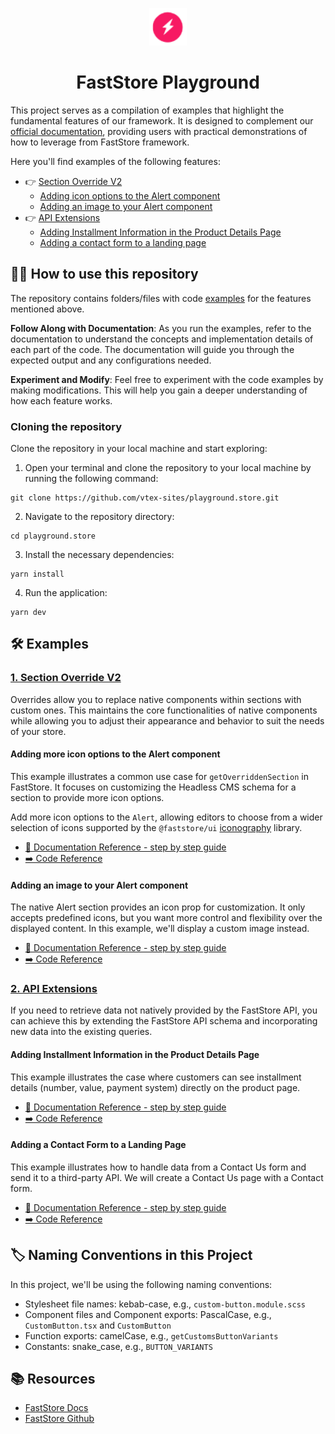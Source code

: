 <p align="center">
  <a href="https://developers.vtex.com/docs/guides/faststore/getting-started-overview">
    <img alt="Faststore" src="logo.png" width="60" />
  </a>
</p>
<h1 align="center">FastStore Playground</h1>

This project serves as a compilation of examples that highlight the fundamental features of our framework. It is designed to complement our [official documentation](https://developers.vtex.com/docs/guides/faststore/docs-what-is-faststore), providing users with practical demonstrations of how to leverage from FastStore framework.

Here you'll find examples of the following features:

- 👉 [Section Override V2](#1-section-override-v2)
  - [Adding icon options to the Alert component](#adding-icon-options-to-the-alert-component)
  - [Adding an image to your Alert component](#adding-an-image-to-your-alert-component)
- 👉 [API Extensions](#2-api-extensions)
  - [Adding Installment Information in the Product Details Page](#adding-installment-information-in-the-product-details-page)
  - [Adding a contact form to a landing page](#adding-a-contact-form-to-a-landing-page)

## 👩‍🏫 How to use this repository

The repository contains folders/files with code [examples](#-examples) for the features mentioned above.

**Follow Along with Documentation**:
As you run the examples, refer to the documentation to understand the concepts and implementation details of each part of the code. The documentation will guide you through the expected output and any configurations needed.

**Experiment and Modify**: Feel free to experiment with the code examples by making modifications. This will help you gain a deeper understanding of how each feature works.

### Cloning the repository

Clone the repository in your local machine and start exploring:

1. Open your terminal and clone the repository to your local machine by running the following command:

```
git clone https://github.com/vtex-sites/playground.store.git
```

2. Navigate to the repository directory:

```
cd playground.store
```

3. Install the necessary dependencies:

```
yarn install
```

4. Run the application:

```
yarn dev
```

## 🛠 Examples

### [1. Section Override V2 ](https://developers.vtex.com/docs/guides/faststore/override-use-cases-overview)

Overrides allow you to replace native components within sections with custom ones. This maintains the core functionalities of native components while allowing you to adjust their appearance and behavior to suit the needs of your store.

#### Adding more icon options to the Alert component

This example illustrates a common use case for `getOverriddenSection` in FastStore. It focuses on customizing the Headless CMS schema for a section to provide more icon options.

Add more icon options to the `Alert`, allowing editors to choose from a wider selection of icons supported by the `@faststore/ui` [iconography](https://developers.vtex.com/docs/guides/faststore/reference-icons#usage) library.

- [📑 Documentation Reference - step by step guide](https://developers.vtex.com/docs/guides/faststore/override-use-cases-adding-more-icon-options-to-the-alert-component)
- [➡️ Code Reference](https://github.com/vtex-sites/playground.store/tree/main/src/components/sections/CustomIconsAlert)

#### Adding an image to your Alert component

The native Alert section provides an icon prop for customization. It only accepts predefined icons, but you want more control and flexibility over the displayed content. In this example, we'll display a custom image instead.

- [📑 Documentation Reference - step by step guide](https://developers.vtex.com/docs/guides/faststore/override-use-cases-adding-an-image-to-the-alert-component)
- [➡️ Code Reference](https://github.com/vtex-sites/playground.store/tree/main/src/components/sections/AlertWithImage)

### [2. API Extensions](https://developers.vtex.com/docs/guides/faststore/api-extensions-overview)

If you need to retrieve data not natively provided by the FastStore API, you can achieve this by extending the FastStore API schema and incorporating new data into the existing queries.

#### Adding Installment Information in the Product Details Page

This example illustrates the case where customers can see installment details (number, value, payment system) directly on the product page.

- [📑 Documentation Reference - step by step guide](https://developers.vtex.com/docs/guides/faststore/api-extensions-use-cases-adding-installment-information-in-the-product-details-page)
- [➡️ Code Reference](https://github.com/vtex-sites/playground.store/blob/main/src/components/BuyButtonWithDetails/BuyButtonWithDetails.tsx)

#### Adding a Contact Form to a Landing Page

This example illustrates how to handle data from a Contact Us form and send it to a third-party API. We will create a Contact Us page with a Contact form.

- [📑 Documentation Reference - step by step guide](https://developers.vtex.com/docs/guides/faststore/api-extensions-use-cases-adding-a-contact-form-to-a-landing-page)
- [➡️ Code Reference](https://github.com/vtex-sites/playground.store/tree/main/src/components/ContactForm)

## 🏷️ Naming Conventions in this Project

In this project, we'll be using the following naming conventions:

- Stylesheet file names: kebab-case, e.g., `custom-button.module.scss`
- Component files and Component exports: PascalCase, e.g., `CustomButton.tsx` and `CustomButton`
- Function exports: camelCase, e.g., `getCustomsButtonVariants`
- Constants: snake_case, e.g., `BUTTON_VARIANTS`

## 📚 Resources

- [FastStore Docs](https://developers.vtex.com/docs/guides/faststore)
- [FastStore Github](https://github.com/vtex/faststore)

